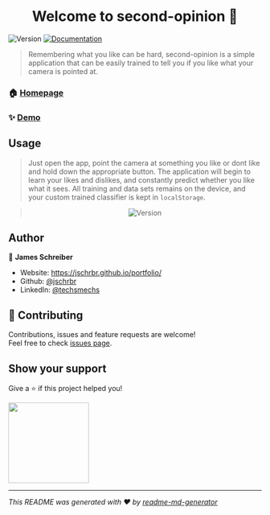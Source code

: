 <h1 align="center">Welcome to second-opinion 👋</h1>
<p>
  <img alt="Version" src="https://img.shields.io/badge/version-1.0.0-blue.svg?cacheSeconds=2592000" />
  <a href="https://github.com/jschrbr/second-opinion" target="_blank">
    <img alt="Documentation" src="https://img.shields.io/badge/documentation-yes-brightgreen.svg" />
  </a>
</p>

> Remembering what you like can be hard, second-opinion is a simple application that can be easily trained to tell you if you like what your camera is pointed at.

### 🏠 [Homepage](https://github.com/jschrbr/second-opinion)

### ✨ [Demo](https://jschrbr.github.io/second-opinion/)

## Usage

> Just open the app, point the camera at something you like or dont like and hold down the appropriate button. The application will begin to learn your likes and dislikes, and constantly predict whether you like what it sees. All training and data sets remains on the device, and your custom trained classifier is kept in `localStorage`.

> <div align="center">
> <img alt="Version" src="./public/seco_uncut.gif" />
> </div>

## Author

👤 **James Schreiber**

- Website: https://jschrbr.github.io/portfolio/
- Github: [@jschrbr](https://github.com/jschrbr)
- LinkedIn: [@techsmechs](https://linkedin.com/in/techsmechs)

## 🤝 Contributing

Contributions, issues and feature requests are welcome!<br />Feel free to check [issues page](https://github.com/jschrbr/second-opinion/issues).

## Show your support

Give a ⭐️ if this project helped you!

<a href="https://www.patreon.com/techsmechs">
  <img src="https://c5.patreon.com/external/logo/become_a_patron_button@2x.png" width="160">
</a>

---

_This README was generated with ❤️ by [readme-md-generator](https://github.com/kefranabg/readme-md-generator)_
